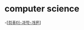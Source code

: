 # computer science

-[[컴퓨터-과학-개론]]

[//begin]: # "Autogenerated link references for markdown compatibility"
[컴퓨터-과학-개론]: 컴퓨터-과학-개론/컴퓨터-과학-개론 "컴퓨터-과학-개론"
[//end]: # "Autogenerated link references"